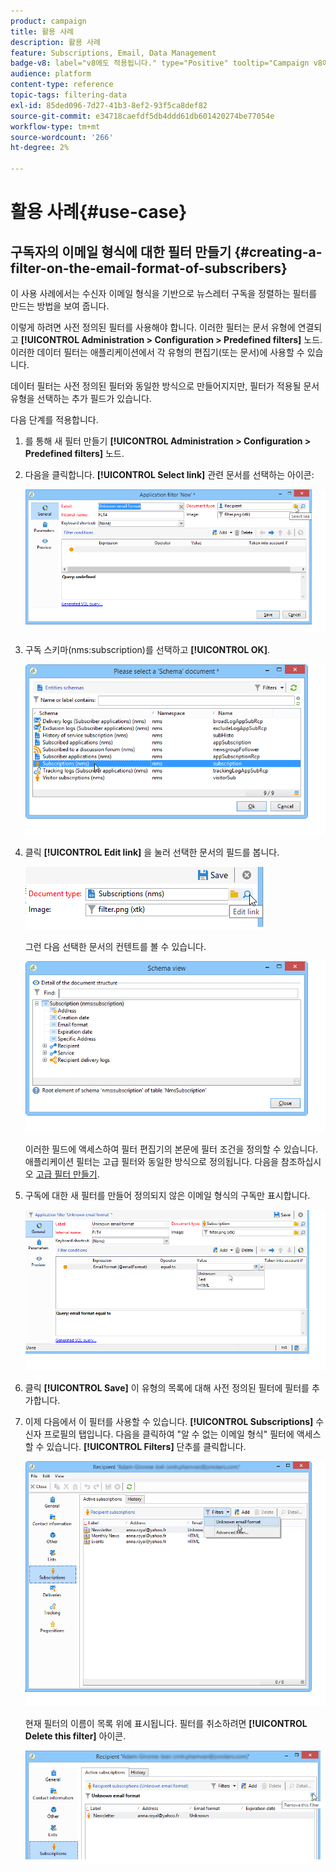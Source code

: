 ```yaml
---
product: campaign
title: 활용 사례
description: 활용 사례
feature: Subscriptions, Email, Data Management
badge-v8: label="v8에도 적용됩니다." type="Positive" tooltip="Campaign v8에도 적용됩니다."
audience: platform
content-type: reference
topic-tags: filtering-data
exl-id: 85ded096-7d27-41b3-8ef2-93f5ca8def82
source-git-commit: e34718caefdf5db4ddd61db601420274be77054e
workflow-type: tm+mt
source-wordcount: '266'
ht-degree: 2%

---
```


# 활용 사례{#use-case}



## 구독자의 이메일 형식에 대한 필터 만들기 {#creating-a-filter-on-the-email-format-of-subscribers}

이 사용 사례에서는 수신자 이메일 형식을 기반으로 뉴스레터 구독을 정렬하는 필터를 만드는 방법을 보여 줍니다.

이렇게 하려면 사전 정의된 필터를 사용해야 합니다. 이러한 필터는 문서 유형에 연결되고 **[!UICONTROL Administration > Configuration > Predefined filters]** 노드. 이러한 데이터 필터는 애플리케이션에서 각 유형의 편집기(또는 문서)에 사용할 수 있습니다.

데이터 필터는 사전 정의된 필터와 동일한 방식으로 만들어지지만, 필터가 적용될 문서 유형을 선택하는 추가 필드가 있습니다.

다음 단계를 적용합니다.

1. 를 통해 새 필터 만들기 **[!UICONTROL Administration > Configuration > Predefined filters]** 노드.
1. 다음을 클릭합니다. **[!UICONTROL Select link]** 관련 문서를 선택하는 아이콘:

   ![](assets/s_ncs_user_filter_choose_schema.png)

1. 구독 스키마(nms:subscription)를 선택하고 **[!UICONTROL OK]**.

   ![](assets/s_ncs_user_filter_select_schema.png)

1. 클릭 **[!UICONTROL Edit link]** 을 눌러 선택한 문서의 필드를 봅니다.

   ![](assets/s_ncs_user_filter_edit_schema.png)

   그런 다음 선택한 문서의 컨텐트를 볼 수 있습니다.

   ![](assets/s_ncs_user_filter_view_schema.png)

   이러한 필드에 액세스하여 필터 편집기의 본문에 필터 조건을 정의할 수 있습니다. 애플리케이션 필터는 고급 필터와 동일한 방식으로 정의됩니다. 다음을 참조하십시오 [고급 필터 만들기](../../platform/using/creating-filters.md#creating-an-advanced-filter).

1. 구독에 대한 새 필터를 만들어 정의되지 않은 이메일 형식의 구독만 표시합니다.

   ![](assets/s_ncs_user_filter_parameters.png)

1. 클릭 **[!UICONTROL Save]** 이 유형의 목록에 대해 사전 정의된 필터에 필터를 추가합니다.
1. 이제 다음에서 이 필터를 사용할 수 있습니다. **[!UICONTROL Subscriptions]** 수신자 프로필의 탭입니다. 다음을 클릭하여 &quot;알 수 없는 이메일 형식&quot; 필터에 액세스할 수 있습니다. **[!UICONTROL Filters]** 단추를 클릭합니다.

   ![](assets/s_ncs_user_filter_on_events.png)

   현재 필터의 이름이 목록 위에 표시됩니다. 필터를 취소하려면 **[!UICONTROL Delete this filter]** 아이콘.

   ![](assets/s_ncs_user_filter_on_subscriptions.png)
